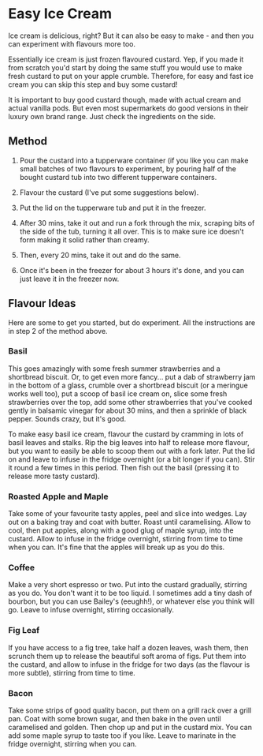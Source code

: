 # Easy Ice Cream

Ice cream is delicious, right? But it can also be easy to make - and then you can experiment with flavours more too.

Essentially ice cream is just frozen flavoured custard. Yep, if you made it from scratch you'd start by doing the same stuff you would use to make fresh custard to put on your apple crumble. Therefore, for easy and fast ice cream you can skip this step and buy some custard!

It is important to buy good custard though, made with actual cream and actual vanilla pods. But even most supermarkets do good versions in their luxury own brand range. Just check the ingredients on the side.

## Method

1. Pour the custard into a tupperware container \(if you like you can make small batches of two flavours to experiment, by pouring half of the bought custard tub into two different tupperware containers.

2. Flavour the custard \(I've put some suggestions below\).

3. Put the lid on the tupperware tub and put it in the freezer.
4. After 30 mins, take it out and run a fork through the mix, scraping bits of the side of the tub, turning it all over. This is to make sure ice doesn't form making it solid rather than creamy.
5. Then, every 20 mins, take it out and do the same.
6. Once it's been in the freezer for about 3 hours it's done, and you can just leave it in the freezer now.

## Flavour Ideas

Here are some to get you started, but do experiment. All the instructions are in step 2 of the method above. 

### Basil

This goes amazingly with some fresh summer strawberries and a shortbread biscuit. Or, to get even more fancy... put a dab of strawberry jam in the bottom of a glass, crumble over a shortbread biscuit \(or a meringue works well too\), put a scoop of basil ice cream on, slice some fresh strawberries over the top, add some other strawberries that you've cooked gently in balsamic vinegar for about 30 mins, and then a sprinkle of black pepper. Sounds crazy, but it's good.

To make easy basil ice cream, flavour the custard by cramming in lots of basil leaves and stalks. Rip the big leaves into half to release more flavour, but you want to easily be able to scoop them out with a fork later. Put the lid on and leave to infuse in the fridge overnight \(or a bit longer if you can\). Stir it round a few times in this period. Then fish out the basil \(pressing it to release more tasty custard\).

### Roasted Apple and Maple

Take some of your favourite tasty apples, peel and slice into wedges. Lay out on a baking tray and coat with butter. Roast until caramelising. Allow to cool, then put apples, along with a good glug of maple syrup, into the custard. Allow to infuse in the fridge overnight, stirring from time to time when you can. It's fine that the apples will break up as you do this.

### Coffee

Make a very short espresso or two. Put into the custard gradually, stirring as you do. You don't want it to be too liquid. I sometimes add a tiny dash of bourbon, but you can use Bailey's \(eeughh!\), or whatever else you think will go. Leave to infuse overnight, stirring occasionally.

### Fig Leaf

If you have access to a fig tree, take half a dozen leaves, wash them, then scrunch them up to release the beautiful soft aroma of figs. Put them into the custard, and allow to infuse in the fridge for two days \(as the flavour is more subtle\), stirring from time to time.

### Bacon

Take some strips of good quality bacon, put them on a grill rack over a grill pan. Coat with some brown sugar, and then bake in the oven until caramelised and golden. Then chop up and put in the custard mix. You can add some maple syrup to taste too if you like. Leave to marinate in the fridge overnight, stirring when you can.

